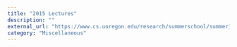 ```yaml
---
title: "2015 Lectures"
description: ""
external_url: "https://www.cs.uoregon.edu/research/summerschool/summer15/curriculum.html"
category: "Miscellaneous"
---
```

